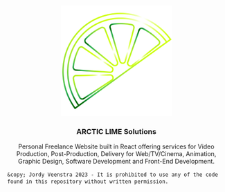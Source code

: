 <p align="center">
<img width="256px" height="256px" src="/arcticlimesolutions/public/logo512.png" alt="arctic lime logo" />
</p>

<h3 align="center">ARCTIC LIME Solutions</h3>

<p align="center">Personal Freelance Website built in React offering services for Video Production, Post-Production, Delivery for Web/TV/Cinema, Animation, Graphic Design, Software Development and Front-End Development.</p>

```
&copy; Jordy Veenstra 2023 - It is prohibited to use any of the code found in this repository without written permission.
```

